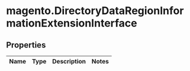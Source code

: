 # magento.DirectoryDataRegionInformationExtensionInterface

## Properties
Name | Type | Description | Notes
------------ | ------------- | ------------- | -------------


